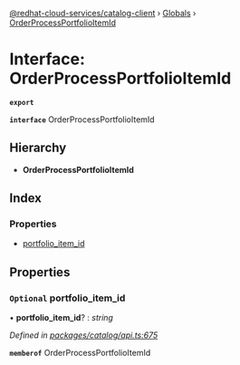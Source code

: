 [@redhat-cloud-services/catalog-client](../README.md) › [Globals](../globals.md) › [OrderProcessPortfolioItemId](orderprocessportfolioitemid.md)

# Interface: OrderProcessPortfolioItemId

**`export`** 

**`interface`** OrderProcessPortfolioItemId

## Hierarchy

* **OrderProcessPortfolioItemId**

## Index

### Properties

* [portfolio_item_id](orderprocessportfolioitemid.md#optional-portfolio_item_id)

## Properties

### `Optional` portfolio_item_id

• **portfolio_item_id**? : *string*

*Defined in [packages/catalog/api.ts:675](https://github.com/RedHatInsights/javascript-clients/blob/master/packages/catalog/api.ts#L675)*

**`memberof`** OrderProcessPortfolioItemId
